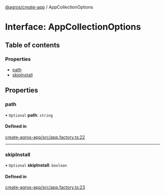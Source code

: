 [@agros/create-app](../index.md) / AppCollectionOptions

# Interface: AppCollectionOptions

## Table of contents

### Properties

- [path](AppCollectionOptions.md#path)
- [skipInstall](AppCollectionOptions.md#skipinstall)

## Properties

### <a id="path" name="path"></a> path

• `Optional` **path**: `string`

#### Defined in

[create-agros-app/src/app.factory.ts:22](https://github.com/agrosjs/agros/blob/1643897/packages/create-agros-app/src/app.factory.ts#L22)

___

### <a id="skipinstall" name="skipinstall"></a> skipInstall

• `Optional` **skipInstall**: `boolean`

#### Defined in

[create-agros-app/src/app.factory.ts:23](https://github.com/agrosjs/agros/blob/1643897/packages/create-agros-app/src/app.factory.ts#L23)

